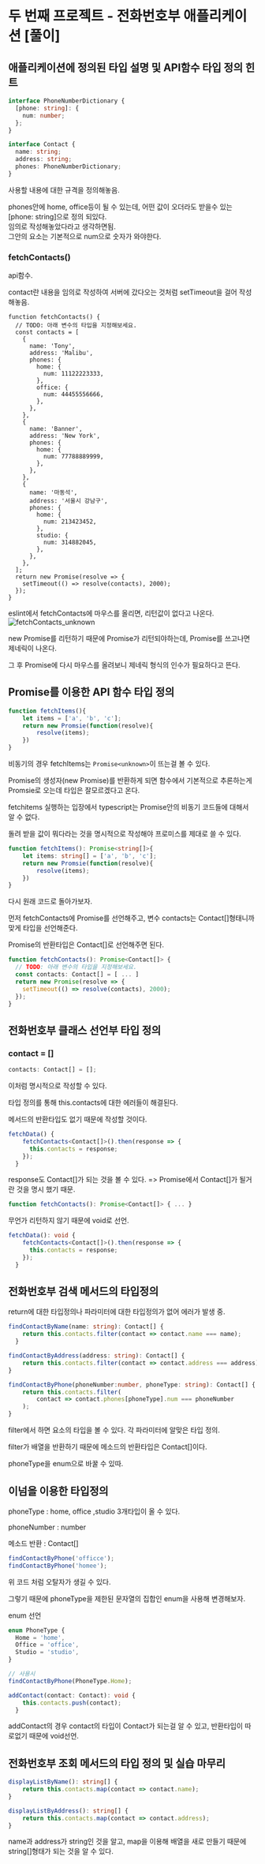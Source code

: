 # 두 번째 프로젝트 - 전화번호부 애플리케이션 [풀이]

## 애플리케이션에 정의된 타입 설명 및 API함수 타입 정의 힌트

```typescript
interface PhoneNumberDictionary {
  [phone: string]: {
    num: number;
  };
}

interface Contact {
  name: string;
  address: string;
  phones: PhoneNumberDictionary;
}
```

사용할 내용에 대한 규격을 정의해놓음.

phones안에 home, office등이 될 수 있는데, 어떤 값이 오더라도 받을수 있는 [phone: string]으로 정의 되있다.<br/>임의로 작성해놓았다라고 생각하면됨.<br/>그안의 요소는 기본적으로 num으로 숫자가 와야한다.

### fetchContacts()

api함수.

contact란 내용을 임의로 작성하여 서버에 갔다오는 것처럼 setTimeout을 걸어 작성해놓음.

```tpyescript
function fetchContacts() {
  // TODO: 아래 변수의 타입을 지정해보세요.
  const contacts = [
    {
      name: 'Tony',
      address: 'Malibu',
      phones: {
        home: {
          num: 11122223333,
        },
        office: {
          num: 44455556666,
        },
      },
    },
    {
      name: 'Banner',
      address: 'New York',
      phones: {
        home: {
          num: 77788889999,
        },
      },
    },
    {
      name: '마동석',
      address: '서울시 강남구',
      phones: {
        home: {
          num: 213423452,
        },
        studio: {
          num: 314882045,
        },
      },
    },
  ];
  return new Promise(resolve => {
    setTimeout(() => resolve(contacts), 2000);
  });
}
```

eslint에서 fetchContacts에 마우스를 올리면, 리턴값이 없다고 나온다.<br/>![fetchContacts_unknown](D:/VueStudy/Inflearn-learn-Typescript/practiceRepo/readme_images/11_fetchContacts_unknown.png)

new Promise를 리턴하기 때문에 Promise가 리턴되야하는데, Promise를 쓰고나면 제네릭이 나온다.

그 후 Promise에 다시 마우스를 올려보니 제네릭 형식의 인수가 필요하다고 뜬다.



## Promise를 이용한 API 함수 타입 정의

```typescript
function fetchItems(){
    let items = ['a', 'b', 'c'];
    return new Promsie(function(resolve){
        resolve(items);
    })
}
```

비동기의 경우 fetchItems는 `Promise<unknown>`이 뜨는걸 볼 수 있다.

Promise의 생성자(new Promise)를 반환하게 되면 함수에서 기본적으로 추론하는게 Promsie로 오는데 타입은 잘모르겠다고 온다.

fetchitems 실행하는 입장에서 typescript는 Promise안의 비동기 코드들에 대해서 알 수 없다.

돌려 받을 값이 뭐다라는 것을 명시적으로 작성해야 프로미스를 제대로 쓸 수 있다.



```typescript
function fetchItems(): Promise<string[]>{
    let items: string[] = ['a', 'b', 'c'];
    return new Promsie(function(resolve){
        resolve(items);
    })
}
```



다시 원래 코드로 돌아가보자.

먼저 fetchContacts에 Promise를 선언해주고, 변수 contacts는 Contact[]형태니까 맞게 타입을 선언해준다.

Promise의 반환타입은 Contact[]로 선언해주면 된다.

```typescript
function fetchContacts(): Promise<Contact[]> {
  // TODO: 아래 변수의 타입을 지정해보세요.
  const contacts: Contact[] = [ ... ]
  return new Promise(resolve => {
    setTimeout(() => resolve(contacts), 2000);
  });
}
```





## 전화번호부 클래스 선언부 타입 정의

### contact = []

```typescript
contacts: Contact[] = [];
```

이처럼 명시적으로 작성할 수 있다.

타입 정의를 통해 this.contacts에 대한 에러들이 해결된다.



메서드의 반환타입도 없기 때문에 작성할 것이다.

```typescript
fetchData() {
    fetchContacts<Contact[]>().then(response => {
      this.contacts = response;
    });
  }
```

response도 Contact[]가 되는 것을 볼 수 있다. => Promise에서 Contact[]가 될거란 것을 명시 했기 때문.

```typescript
function fetchContacts(): Promise<Contact[]> { ... }
```



무언가 리턴하지 않기 때문에 void로 선언.

```typescript
fetchData(): void {
    fetchContacts<Contact[]>().then(response => {
      this.contacts = response;
    });
  }
```



## 전화번호부 검색 메서드의 타입정의

return에 대한 타입정의나 파라미터에 대한 타입정의가 없어 에러가 발생 중.

```typescript
findContactByName(name: string): Contact[] {
    return this.contacts.filter(contact => contact.name === name);
  }

findContactByAddress(address: string): Contact[] {
    return this.contacts.filter(contact => contact.address === address);
}

findContactByPhone(phoneNumber:number, phoneType: string): Contact[] {
    return this.contacts.filter(
        contact => contact.phones[phoneType].num === phoneNumber
    );
}
```

filter에서 하면 요소의 타입을 볼 수 있다. 각 파라미터에 알맞은 타입 정의.

filter가 배열을 반환하기 때문에 메소드의 반환타입은 Contact[]이다.

phoneType을 enum으로 바꿀 수 있따.



## 이넘을 이용한 타입정의

phoneType : home, office ,studio 3개타입이 올 수 있다.

phoneNumber : number

메소드 반환 : Contact[]

```typescript
findContactByPhone('officce');
findContactByPhone('homee');
```

위 코드 처럼 오탈자가 생길 수 있다.

그렇기 때문에 phoneType을 제한된 문자열의 집합인 enum을 사용해 변경해보자.



enum 선언

```typescript
enum PhoneType { 
  Home = 'home',
  Office = 'office',
  Studio = 'studio',
}

// 사용시
findContactByPhone(PhoneType.Home);
```



```typescript
addContact(contact: Contact): void {
    this.contacts.push(contact);
  }
```

addContact의 경우 contact의 타입이 Contact가 되는걸 알 수 있고, 반환타입이 따로없기 때문에 void선언.





## 전화번호부 조회 메서드의 타입 정의 및 실습 마무리

```typescript
displayListByName(): string[] {
    return this.contacts.map(contact => contact.name);
}

displayListByAddress(): string[] {
    return this.contacts.map(contact => contact.address);
}
```

name과 address가 string인 것을 알고, map을 이용해 배열을 새로 만들기 때문에 string[]형태가 되는 것을 알 수 있다.

